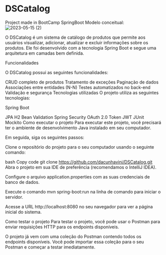 # DSCatalog
Project made in BootCamp SpringBoot
Modelo conceitual:
![2023-05-15 (2)](https://github.com/ViniciusDaCunha/DSCatalog/assets/99222396/b013c6db-036c-489a-a726-bcc21d6d4211)

O DSCatalog é um sistema de catálogo de produtos que permite aos usuários visualizar, adicionar, atualizar e excluir informações sobre os produtos. Ele foi desenvolvido com a tecnologia Spring Boot e segue uma arquitetura em camadas bem definida.

Funcionalidades

O DSCatalog possui as seguintes funcionalidades:

CRUD completo de produtos
Tratamento de exceções
Paginação de dados
Associações entre entidades (N-N)
Testes automatizados no back-end
Validação e segurança
Tecnologias utilizadas
O projeto utiliza as seguintes tecnologias:

Spring Boot

JPA
H2
Bean Validation
Spring Security
OAuth 2.0
Token JWT
JUnit
Mockito
Como executar o projeto
Para executar este projeto, você precisará ter o ambiente de desenvolvimento Java instalado em seu computador.

Em seguida, siga os seguintes passos:

Clone o repositório do projeto para o seu computador usando o seguinte comando:

bash
Copy code
git clone https://github.com/dacunhavini/DSCatalog.git
Abra o projeto em sua IDE de preferência (recomendamos o IntelliJ IDEA).

Configure o arquivo application.properties com as suas credenciais de banco de dados.

Execute o comando mvn spring-boot:run na linha de comando para iniciar o servidor.

Acesse a URL http://localhost:8080 no seu navegador para ver a página inicial do sistema.

Como testar o projeto
Para testar o projeto, você pode usar o Postman para enviar requisições HTTP para os endpoints disponíveis.

O projeto já vem com uma coleção do Postman contendo todos os endpoints disponíveis. Você pode importar essa coleção para o seu Postman e começar a testar imediatamente.
